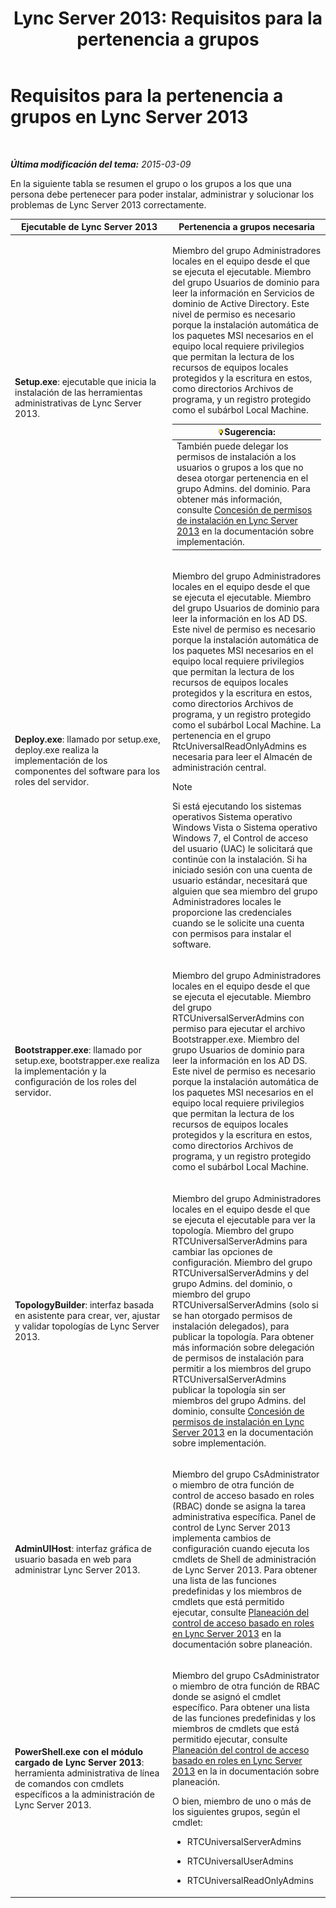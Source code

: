 ﻿---
title: 'Lync Server 2013: Requisitos para la pertenencia a grupos'
TOCTitle: Requisitos para la pertenencia a grupos
ms:assetid: 01876843-8717-4e72-baf5-866ac8cceee6
ms:mtpsurl: https://technet.microsoft.com/es-es/library/JJ204623(v=OCS.15)
ms:contentKeyID: 48274234
ms.date: 01/07/2017
mtps_version: v=OCS.15
ms.translationtype: HT
---

# Requisitos para la pertenencia a grupos en Lync Server 2013

 

_**Última modificación del tema:** 2015-03-09_

En la siguiente tabla se resumen el grupo o los grupos a los que una persona debe pertenecer para poder instalar, administrar y solucionar los problemas de Lync Server 2013 correctamente.


<table>
<colgroup>
<col style="width: 50%" />
<col style="width: 50%" />
</colgroup>
<thead>
<tr class="header">
<th>Ejecutable de Lync Server 2013</th>
<th>Pertenencia a grupos necesaria</th>
</tr>
</thead>
<tbody>
<tr class="odd">
<td><p><strong>Setup.exe</strong>: ejecutable que inicia la instalación de las herramientas administrativas de Lync Server 2013.</p></td>
<td><p>Miembro del grupo Administradores locales en el equipo desde el que se ejecuta el ejecutable. Miembro del grupo Usuarios de dominio para leer la información en Servicios de dominio de Active Directory. Este nivel de permiso es necesario porque la instalación automática de los paquetes MSI necesarios en el equipo local requiere privilegios que permitan la lectura de los recursos de equipos locales protegidos y la escritura en estos, como directorios Archivos de programa, y un registro protegido como el subárbol Local Machine.</p>
<div class="alert">
<table>
<thead>
<tr class="header">
<th><img src="images/JJ205319.tip(OCS.15).gif" title="tip" alt="tip" />Sugerencia:</th>
</tr>
</thead>
<tbody>
<tr class="odd">
<td>También puede delegar los permisos de instalación a los usuarios o grupos a los que no desea otorgar pertenencia en el grupo Admins. del dominio. Para obtener más información, consulte <a href="lync-server-2013-granting-setup-permissions.md">Concesión de permisos de instalación en Lync Server 2013</a> en la documentación sobre implementación.</td>
</tr>
</tbody>
</table>

</div></td>
</tr>
<tr class="even">
<td><p><strong>Deploy.exe</strong>: llamado por setup.exe, deploy.exe realiza la implementación de los componentes del software para los roles del servidor.</p></td>
<td><p>Miembro del grupo Administradores locales en el equipo desde el que se ejecuta el ejecutable. Miembro del grupo Usuarios de dominio para leer la información en los AD DS. Este nivel de permiso es necesario porque la instalación automática de los paquetes MSI necesarios en el equipo local requiere privilegios que permitan la lectura de los recursos de equipos locales protegidos y la escritura en estos, como directorios Archivos de programa, y un registro protegido como el subárbol Local Machine. La pertenencia en el grupo RtcUniversalReadOnlyAdmins es necesaria para leer el Almacén de administración central.</p>
<div class="alert">

> [!NOTE]
> Si está ejecutando los sistemas operativos Sistema operativo Windows Vista o Sistema operativo Windows 7, el Control de acceso del usuario (UAC) le solicitará que continúe con la instalación. Si ha iniciado sesión con una cuenta de usuario estándar, necesitará que alguien que sea miembro del grupo Administradores locales le proporcione las credenciales cuando se le solicite una cuenta con permisos para instalar el software.


</div></td>
</tr>
<tr class="odd">
<td><p><strong>Bootstrapper.exe</strong>: llamado por setup.exe, bootstrapper.exe realiza la implementación y la configuración de los roles del servidor.</p></td>
<td><p>Miembro del grupo Administradores locales en el equipo desde el que se ejecuta el ejecutable. Miembro del grupo RTCUniversalServerAdmins con permiso para ejecutar el archivo Bootstrapper.exe. Miembro del grupo Usuarios de dominio para leer la información en los AD DS. Este nivel de permiso es necesario porque la instalación automática de los paquetes MSI necesarios en el equipo local requiere privilegios que permitan la lectura de los recursos de equipos locales protegidos y la escritura en estos, como directorios Archivos de programa, y un registro protegido como el subárbol Local Machine.</p></td>
</tr>
<tr class="even">
<td><p><strong>TopologyBuilder</strong>: interfaz basada en asistente para crear, ver, ajustar y validar topologías de Lync Server 2013.</p></td>
<td><p>Miembro del grupo Administradores locales en el equipo desde el que se ejecuta el ejecutable para ver la topología. Miembro del grupo RTCUniversalServerAdmins para cambiar las opciones de configuración. Miembro del grupo RTCUniversalServerAdmins y del grupo Admins. del dominio, o miembro del grupo RTCUniversalServerAdmins (solo si se han otorgado permisos de instalación delegados), para publicar la topología. Para obtener más información sobre delegación de permisos de instalación para permitir a los miembros del grupo RTCUniversalServerAdmins publicar la topología sin ser miembros del grupo Admins. del dominio, consulte <a href="lync-server-2013-granting-setup-permissions.md">Concesión de permisos de instalación en Lync Server 2013</a> en la documentación sobre implementación.</p></td>
</tr>
<tr class="odd">
<td><p><strong>AdminUIHost</strong>: interfaz gráfica de usuario basada en web para administrar Lync Server 2013.</p></td>
<td><p>Miembro del grupo CsAdministrator o miembro de otra función de control de acceso basado en roles (RBAC) donde se asigna la tarea administrativa específica. Panel de control de Lync Server 2013 implementa cambios de configuración cuando ejecuta los cmdlets de Shell de administración de Lync Server 2013. Para obtener una lista de las funciones predefinidas y los miembros de cmdlets que está permitido ejecutar, consulte <a href="lync-server-2013-planning-for-role-based-access-control.md">Planeación del control de acceso basado en roles en Lync Server 2013</a> en la documentación sobre planeación.</p></td>
</tr>
<tr class="even">
<td><p><strong>PowerShell.exe con el módulo cargado de Lync Server 2013</strong>: herramienta administrativa de línea de comandos con cmdlets específicos a la administración de Lync Server 2013.</p></td>
<td><p>Miembro del grupo CsAdministrator o miembro de otra función de RBAC donde se asignó el cmdlet específico. Para obtener una lista de las funciones predefinidas y los miembros de cmdlets que está permitido ejecutar, consulte <a href="lync-server-2013-planning-for-role-based-access-control.md">Planeación del control de acceso basado en roles en Lync Server 2013</a> en la in documentación sobre planeación.</p>
<p>O bien, miembro de uno o más de los siguientes grupos, según el cmdlet:</p>
<ul>
<li><p>RTCUniversalServerAdmins</p></li>
<li><p>RTCUniversalUserAdmins</p></li>
<li><p>RTCUniversalReadOnlyAdmins</p></li>
</ul></td>
</tr>
</tbody>
</table>

